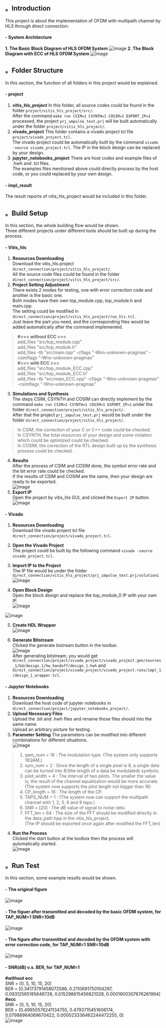 ## 。Introduction
This project is about the implementation of OFDM with multipath channel by HLS through direct connection.  
#### - System Architecture
**1. The Basic Block Diagram of HLS OFDM System**
![image](https://user-images.githubusercontent.com/102524142/218687408-c8a98b2e-8c77-40b5-a763-649ebd71a188.png)
**2. The Block Diagram with ECC of HLS OFDM System**
![image](https://user-images.githubusercontent.com/102524142/218687462-f4d4fbfd-b3d1-400e-84f1-d97df15432d2.png)

## 。Folder Structure
In this section, the function of all folders in this project would be explained.
#### - project
1. **vitis_hls_project**
In this folder, all source codes could be found in the folder `project/vitis_hls_project/src/`.  
After the command `make run CSIM=1 CSYNTH=1 COSIM=1 EXPORT_IP=1` processed, the project `prj_umpulse_test.prj` will be built automatically under the folder `project/vitis_hls_project/`.  
2. **vivado_project**
This folder contains a vivado project tcl file `project/vivado_project.tcl`.  
The vivado project could be automatically built by the command `vivado -source vivado_project.tcl`. 
The IP in the block design can be replaced by your design.
3. **jupyter_notebooks_project**
There are host codes and example files of .hwh and .tcl files.  
The examples files mentioned above could directly process by the host code, or you could replaced by your own design.
#### - impl_result
The result reports of vitis_hls_project would be included in this folder.

## 。Build Setup
In this section, the whole building flow would be shown.  
Three different projects under different tools should be built up during the process.  
#### - Vitis_hls
1. **Resources Downloading**  
Download the vitis_hls project `direct_connection/project/vitis_hls_project/`.  
All the source code files could be found in the folder `direct_connection/project/vitis_hls_project/src/`.  
2. **Project Setting Adjustment**  
There exists 2 modes for testing, one with error correction code and another is the basic one.  
Both modes have their own top_module.cpp, top_module.h and main.cpp.  
The setting could be modified in `direct_connection/project/vitis_hls_project/run_hls.tcl`.  
Just leave the part you need, and the corresponding files would be added automatically after the command implemented.  
> **#=== without ECC ===**  
>add_files "src/top_module.cpp"  
>add_files "src/top_module.h"  
>add_files -tb "src/main.cpp" -cflags "-Wno-unknown-pragmas" -csimflags "-Wno-unknown-pragmas"  
> **#=== with ECC ===**  
>add_files "src/top_module_ECC.cpp"  
>add_files "src/top_module_ECC.h"  
>add_files -tb "src/main_ECC.cpp" -cflags "-Wno-unknown-pragmas" -csimflags "-Wno-unknown-pragmas"  
3. **Simulations and Synthesis**  
The steps CSIM, CSYNTH and COSIM can directly implement by the command `make run CSIM=1 CSYNTH=1 COSIM=1 EXPORT_IP=1` under the folder `direct_connection/project/vitis_hls_project/`.  
After that the project `prj_impulse_test.prj` would be built under the folder `direct_connection/project/vitis_hls_project/`.  
>In CSIM, the correction of your C or C++ code could be checked.  
>In CSYNTH, the total resources of your design and some violation which could be optimized could be checked.  
>In COSIM, the correction of the RTL design built up by the synthesis process could be checked.  
4. **Results**  
After the process of CSIM and COSIM done, the symbol error rate and the bit error rate could be checked.  
If the results of CSIM and COSIM are the same, then your design are ready to be exported.  
![image](https://user-images.githubusercontent.com/102524142/218661346-5eee9d67-79e7-410b-8258-9509217fa900.png)  
5. **Export IP**  
Open the project by vitis_hls GUI, and clicked the `Export IP` button.   
![image](https://user-images.githubusercontent.com/102524142/218661965-c5f6f4fe-e5dc-4548-b103-72fa21f4a3bb.png)  
#### - Vivado
1. **Resources Downloading**  
Download the vivado project tcl file `direct_connection/project/vivado_project.tcl`.  
2. **Open the Vivado Project**  
The project could be built by the following command `vivado -source vivado_project.tcl`.

3. **Import IP to the Project**  
The IP file would be under the folder `direct_connection/vitis_hls_project/prj_impulse_test.prj/solution1`  
![image](https://user-images.githubusercontent.com/102524142/218662980-235e3b82-19a4-4969-bb91-6f75c2f293d4.png)

4. **Open Block Design**  
Open the block design and replace the top_module_0 IP with your own IP.  
![image](https://user-images.githubusercontent.com/102524142/218667122-d48f67ce-9d16-4c07-b966-7bfb0099d313.png)

![image](https://user-images.githubusercontent.com/102524142/218648419-04583858-bb18-4a3c-b0c9-cc1dd90be8a9.png)

5. **Create HDL Wrapper**  
![image](https://user-images.githubusercontent.com/102524142/218645130-f3a166d4-06a2-4ff2-90c0-b41584ec9acd.png)

6. **Generate Bitstream**  
Clicked the generate bistream button in the toolbar.  
![image](https://user-images.githubusercontent.com/102524142/218656985-ad70af63-fe23-430d-a271-cf508d7b8a1c.png)  
After generating bitstream, you would get `direct_connection/project/vivado_project/vivado_project.gen/sources_1/bd/design_1/hw_handoff/design_1.hwh` and `direct_connection/project/vivado_project/vivado_project.runs/impl_1/design_1_wrapper.tcl`.

#### - Jupyter Notebooks
1. **Resources Downloading**  
Download the host code of jupyter notebooks in `direct_connection/project/jupyter_notebooks_project/`. 
2. **Upload Necessary Files**  
Upload the .bit and .hwh files and rename those files should into the same name.  
Upload an arbitrary picture for testing.  
3. **Parameter Setting**
The parameters can be modified into different combinations for different situations.  
![image](https://user-images.githubusercontent.com/102524142/218928701-1fd3440d-c4c9-43bc-b805-7011c23c6131.png)  
>1. qam_num = 16 : The modulation type. (The system only supports 16QAM.)  
>2. sym_num = 2 : Since the length of a single pixel is 8, a single data can be turned into 8/(the length of a data be modulated) symbols.  
>3. pilot_width = 4 : The interval of two pilots. The smaller the value is, the result of the channel equalization would be more accurate.  
>(The system now supports the pilot length not bigger than 16)  
>4. CP_length = 16 : The length of the CP. 
>5. TAPS_NUM = 1 : (The system now can support the multipath channel with 1, 2, 3, 6 and 9 taps.)  
>6. SNR = [20] : The dB value of signal to noise ratio.  
>7. FFT_len = 64 : The size of the FFT should be modified directly in the data_path.hpp in the vitis_hls_project.  
>(The IP should be exported once again after modified the FFT_len) 
4. **Run the Process**  
Clicked the start button at the toolbox then the process will automatically started.  
![image](https://user-images.githubusercontent.com/102524142/218928569-404af209-e9fb-42ae-b0c9-4122dd55beb1.png)
## 。Run Test
In this section, some example results would be shown.  
#### - The original figure
![image](https://user-images.githubusercontent.com/102524142/218643587-45041ab9-763b-453e-b0fe-ca159eef95aa.png)
#### - The figuer after transmitted and decoded by the basic OFDM system, for TAP_NUM=1 SNR=10dB  
![image](https://user-images.githubusercontent.com/102524142/218643624-4938cba4-970a-45c3-b3a1-f99af5b0e384.png)
#### - The figure after transmitted and decoded by the OFDM system with error correction code, for TAP_NUM=1 SNR=10dB  
![image](https://user-images.githubusercontent.com/102524142/218643748-2ff0995e-0b8d-4a35-aeee-0a4ba823acf7.png)
#### - SNR(dB) v.s. BER, for TAP_NUM=1  
**#without ecc**  
SNR = [0, 5, 10, 15, 20]  
BER = [0.34173791458072586, 0.2110691750104297, 0.09312565185648728, 0.015298615456821028, 0.0001600307676261994]  
**#ecc**  
SNR = [0, 5, 10, 15, 20]  
BER = [0.49950576241134755, 0.4793715451606174, 0.07988964069670422, 0.000023336462244472255, 0]  
![image](https://user-images.githubusercontent.com/102524142/218736088-4d8435b8-b11e-4932-a178-be92088837ca.png)
